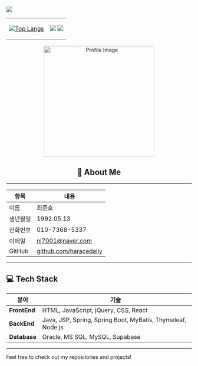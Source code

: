 <img src="https://capsule-render.vercel.app/api?type=waving&color=BDBDC8&height=150&section=header&text=Welcome&nbsp;haracedaily's&nbsp;Github&fontSize=20" />

<table style="border:none;">
  <tr>
    <td>
      
[![Top Langs](https://github-readme-stats.vercel.app/api/top-langs/?username=haracedaily)](https://github.com/anuraghazra/github-readme-stats)

 </td>
    <td>
<img src="https://img.shields.io/badge/JavaScript-FFE880?style=flat-square&logo=javascript&logoColor=white"/>
<img src="https://img.shields.io/badge/Instagram-E4405F?style=flat-square&logo=Instagram&logoColor=white"/>
  </td>
  </tr>
</table>


<p align="center">
  <img src="https://prod-files-secure.s3.us-west-2.amazonaws.com/1c1095d9-e747-4dac-8411-aa2a40e825c8/b49931d8-d3b2-4c38-983c-5d08ac3c429d/59c4b93f-28b3-4799-a953-5ab60f5b2a25.png" width="300px" alt="Profile Image"/>
</p>

<h2 align="center">👋 About Me</h2>

---

| 항목 | 내용 |
|------|------|
| 이름 | 최준호 |
| 생년월일 | 1992.05.13 |
| 전화번호 | 010-7368-5337 |
| 이메일 | [nj7001@naver.com](mailto:nj7001@naver.com) |
| GitHub | [github.com/haracedaily](https://github.com/haracedaily) |

---

## 💻 Tech Stack

| 분야 | 기술 |
|------|------|
| **FrontEnd** | HTML, JavaScript, jQuery, CSS, React |
| **BackEnd** | Java, JSP, Spring, Spring Boot, MyBatis, Thymeleaf, Node.js |
| **Database** | Oracle, MS SQL, MySQL, Supabase |

---

Feel free to check out my repositories and projects!


<!--
## Hi there 👋
**haracedaily/haracedaily** is a ✨ _special_ ✨ repository because its `README.md` (this file) appears on your GitHub profile.

Here are some ideas to get you started:

- 🔭 I’m currently working on ...
- 🌱 I’m currently learning ...
- 👯 I’m looking to collaborate on ...
- 🤔 I’m looking for help with ...
- 💬 Ask me about ...
- 📫 How to reach me: ...
- 😄 Pronouns: ...
- ⚡ Fun fact: ...
-->

